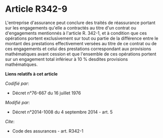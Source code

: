 # Article R342-9

L'entreprise d'assurance peut conclure des traités de réassurance portant sur les engagements qu'elle a contractés au titre
d'un contrat ou d'engagements mentionnés à l'article R. 342-1, et à condition que ces opérations portent exclusivement sur
tout ou partie de la différence entre le montant des prestations effectivement versées au titre de ce contrat ou de ces
engagements et celui des prestations correspondant aux provisions mathématiques avant cession et que l'ensemble de ces
opérations portent sur un engagement total inférieur à 10 % desdites provisions mathématiques.

**Liens relatifs à cet article**

_Codifié par_:

  - Décret n°76-667 du 16 juillet 1976

_Modifié par_:

  - Décret n°2014-1008 du 4 septembre 2014 - art. 5

_Cite_:

  - Code des assurances - art. R342-1
